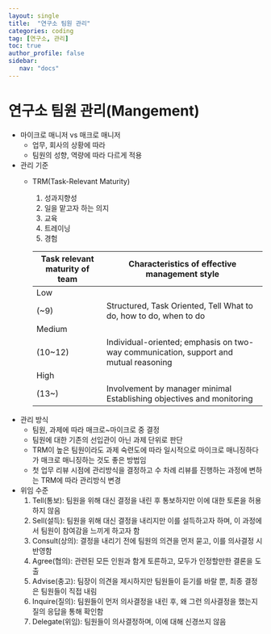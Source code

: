 ```yaml
---
layout: single
title:  "연구소 팀원 관리"
categories: coding
tag: [연구소, 관리]
toc: true
author_profile: false
sidebar:
   nav: "docs"
---
```


# 연구소 팀원 관리(Mangement)

- 마이크로 매니저 vs 매크로 매니저
    - 업무, 회사의 상황에 따라
    - 팀원의 성향, 역량에 따라 다르게 적용
- 관리 기준
    - TRM(Task-Relevant Maturity)
        1. 성과지향성
        2. 일을 맡고자 하는 의지
        3. 교육
        4. 트레이닝
        5. 경험
        
        | Task relevant maturity of team | Characteristics of effective management style |
        | --- | --- |
        | Low
        (~9) | Structured, Task Oriented, Tell What to do, how to do, when to do |
        | Medium
        (10~12) | Individual-oriented; emphasis on two-way communication, support and mutual reasoning |
        | High
        (13~) | Involvement by manager minimal Establishing objectives and monitoring |
- 관리 방식
    - 팀원, 과제에 따라 매크로~마이크로 중 결정
    - 팀원에 대한 기존의 선입관이 아닌 과제 단위로 판단
    - TRM이 높은 팀원이라도 과제 숙련도에 따라 일시적으로 마이크로 매니징하다가 매크로 매니징하는 것도 좋은 방법임
    - 첫 업무 리뷰 시점에 관리방식을 결정하고 수 차례 리뷰를 진행하는 과정에 변하는 TRM에 따라 관리방식 변경
- 위임 수준
    1. Tell(통보): 팀원을 위해 대신 결정을 내린 후 통보하지만 이에 대한 토론을 허용하지 않음
    2. Sell(설득): 팀원을 위해 대신 결정을 내리지만 이를 설득하고자 하며, 이 과정에서 팀원이 참여감을 느끼게 하고자 함
    3. Consult(상의): 결정을 내리기 전에 팀원의 의견을 먼저 묻고, 이를 의사결정 시 반영함
    4. Agree(협의): 관련된 모든 인원과 함게 토른하고, 모두가 인정할만한 결론을 도출
    5. Advise(충고): 팀장이 의견을 제시하지만 팀원들이 듣기를 바랄 뿐, 최종 결정은 팀원들이 직접 내림
    6. Inquire(질의): 팀원들이 먼저 의사결정을 내린 후, 왜 그런 의사결정을 했는지 질의 응답을 통해 확인함
    7. Delegate(위임): 팀원들이 의사결정하며, 이에 대해 신경쓰지 않음

